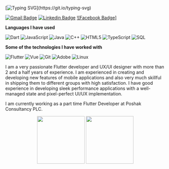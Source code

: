 
<!-- ### Hi there 👋 -->
[![Typing SVG](https://readme-typing-svg.herokuapp.com?font=Architects+Daughter&color=7AF79A&size=30&lines=Hey!+This+is+Mekonnen.;I+am+a+Software+Engineer...;a+Flutter+Developer...;a+Ux/UI+desingner...;)](https://git.io/typing-svg)


[![Gmail Badge](https://img.shields.io/badge/-Gmail-c14438?style=flat-square&logo=Gmail&logoColor=white&link=mailto:shuklaraghav321.com)](mailto:melatteshome9@gmail.com) [![Linkedin Badge](https://img.shields.io/badge/-LinkedIn-blue?style=flat-square&logo=Linkedin&logoColor=white&link=)](https://www.linkedin.com/in/melat-teshome-6029271ba/) [![Facebook Badge]](https://www.facebook.com/melat.teshome.359/) 

**Languages I have used**

![Dart](https://img.shields.io/badge/-Dart-000000?style=flat&logo=dart)
![JavaScript](https://img.shields.io/badge/-JavaScript-000000?style=flat&logo=javascript)
![Java](https://img.shields.io/badge/-Java-000000?style=flat&logo=java)
![C++](https://img.shields.io/badge/-C++-000000?style=flat&logo=C%2B%2B&logoColor=00599C)
![HTML5](https://img.shields.io/badge/-HTML5-000000?style=flat&logo=HTML5)
![TypeScript](https://img.shields.io/badge/-TypeScript-000000?style=flat&logo=typescript&logoColor=007ACC)
![SQL](https://img.shields.io/badge/-SQL-000000?style=flat&logo=MySQL)

**Some of the technologies I have worked with**

![Flutter](https://img.shields.io/badge/-Flutter-000000?style=flat&logo=Flutter)
![Vue](https://img.shields.io/badge/-Vue.JS-000000?style=flat&logo=Vue.JS)
![Git](https://img.shields.io/badge/-Git-000000?style=flat&logo=git&logoColor=F05032)
![Adobe](https://img.shields.io/badge/-Adobe-000000?style=flat&logo=Adobe&logoColor=F05032)
![Linux](https://img.shields.io/badge/-Linux-000000?style=flat&logo=linux&logoColor=FCC624)



I am a very passionate Flutter developer and UX/UI designer with more than 2 and a half years of experience. I am experienced in creating and developing new features of mobile applications and also very much skillful in shipping them to different groups with high satisfaction. I have good experience in developing sleek performance applications with a well-managed state and pixel-perfect UI/UX implementation. 


I am currently working  as a part time Flutter Developer at Poshak Consultancy PLC. 


<p align= "center">
  <img height= "150" src="https://github-readme-stats.vercel.app/api?username=Mekonnen070&theme=react&show_icons=true" />
<img height= "150" src="https://github-readme-stats.vercel.app/api/top-langs/?username=Mekonnen070&theme=react&layout=compact" />
</p>
